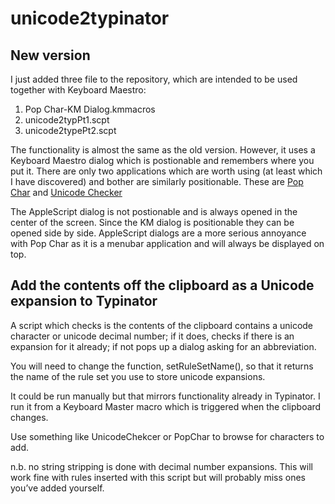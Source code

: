 # unicode2typinator
## New version
I just added three file to the repository, which are intended to be used
together with Keyboard Maestro: 

1. Pop Char-KM Dialog.kmmacros
2. unicode2typPt1.scpt
3. unicode2typePt2.scpt

The functionality is almost the same as the old version. However, it uses a
Keyboard Maestro dialog which is postionable and remembers where you put
it. There are only two applications which are worth using (at least which I
have discovered) and bother are similarly positionable. These are [Pop
Char](http://www.ergonis.com/products/popcharx/) and [Unicode Checker](http://earthlingsoft.net/UnicodeChecker/index.html.)

The AppleScript dialog is not postionable and is always opened in the
center of the screen. Since the KM dialog is positionable they can be
opened side by side. AppleScript dialogs are a more serious annoyance with
Pop Char as it is a menubar application and will always be displayed on
top.

## Add the contents off the clipboard as a Unicode expansion to Typinator

A script which checks is the contents of the clipboard contains a unicode character or unicode decimal number; if it does, checks if there is an expansion for it already; if not pops up a dialog asking for an abbreviation.

You will need to change the function, setRuleSetName(), so that it returns the name of the rule set you use to store unicode expansions.

It could be run manually but that mirrors functionality already in Typinator. I run it from a Keyboard Master macro which is triggered when the clipboard changes.

Use something like UnicodeChekcer or PopChar to browse for characters to add.

n.b. no string stripping is done with decimal number expansions. This will work fine with rules inserted with this script but will probably miss ones you’ve added yourself.
